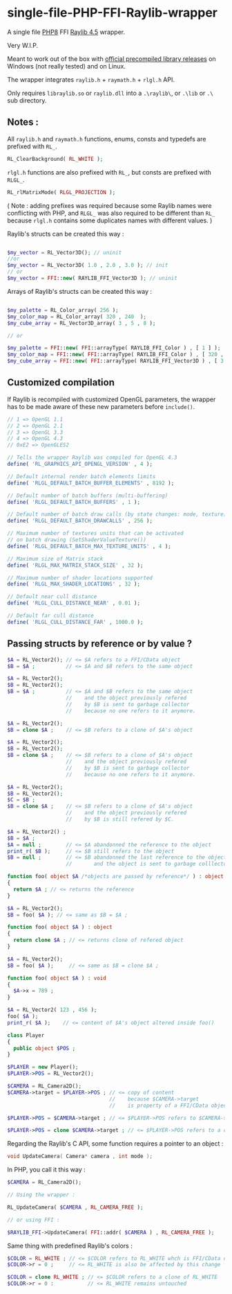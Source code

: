 # single-file-PHP-FFI-Raylib-wrapper
A single file [PHP8](https://github.com/php/php-src) FFI [Raylib 4.5](https://github.com/raysan5/raylib) wrapper.

Very W.I.P.

Meant to work out of the box with [official precompiled library releases](https://github.com/raysan5/raylib/releases) on Windows (not really tested) and on Linux.

The wrapper integrates `raylib.h` + `raymath.h` + `rlgl.h` API.

Only requires `libraylib.so` or `raylib.dll` into a `.\raylib\`, or `.\lib` or `.\` sub directory.

## Notes :

All `raylib.h` and `raymath.h` functions, enums, consts and typedefs are prefixed with `RL_`.

```PHP
RL_ClearBackground( RL_WHITE );
```

`rlgl.h` functions are also prefixed with `RL_`, but consts are prefixed with `RLGL_`.

```PHP
RL_rlMatrixMode( RLGL_PROJECTION );
```
( Note : adding prefixes was required because some Raylib names were conflicting with PHP, and `RLGL_` was also required to be different than `RL_` because `rlgl.h` contains some duplicates names with different values. )

Raylib's structs can be created this way :

```PHP

$my_vector = RL_Vector3D(); // uninit
//or
$my_vector = RL_Vector3D( 1.0 , 2.0 , 3.0 ); // init
// or
$my_vector = FFI::new( RAYLIB_FFI_Vector3D ); // uninit
```

Arrays of Raylib's structs can be created this way :

```PHP

$my_palette = RL_Color_array( 256 );
$my_color_map = RL_Color_array( 320 , 240  );
$my_cube_array = RL_Vector3D_array( 3 , 5 , 8 );

// or

$my_palette = FFI::new( FFI::arrayType( RAYLIB_FFI_Color ) , [ 1 ] );
$my_color_map = FFI::new( FFI::arrayType( RAYLIB_FFI_Color ) , [ 320 , 240 ] );
$my_cube_array = FFI::new( FFI::arrayType( RAYLIB_FFI_Vector3D ) , [ 3 , 5 , 8 ] );
```

## Customized compilation

If Raylib is recompiled with customized OpenGL parameters, the wrapper has to be made aware of these new parameters before `include()`.

```PHP
// 1 => OpenGL 1.1
// 2 => OpenGL 2.1
// 3 => OpenGL 3.3
// 4 => OpenGL 4.3
// 0xE2 => OpenGLES2

// Tells the wrapper Raylib was compiled for OpenGL 4.3
define( 'RL_GRAPHICS_API_OPENGL_VERSION' , 4 ); 

// Default internal render batch elements limits
define( 'RLGL_DEFAULT_BATCH_BUFFER_ELEMENTS' , 8192 );

// Default number of batch buffers (multi-buffering)
define( 'RLGL_DEFAULT_BATCH_BUFFERS' , 1 );

// Default number of batch draw calls (by state changes: mode, texture)
define( 'RLGL_DEFAULT_BATCH_DRAWCALLS' , 256 );

// Maximum number of textures units that can be activated
// on batch drawing (SetShaderValueTexture())
define( 'RLGL_DEFAULT_BATCH_MAX_TEXTURE_UNITS' , 4 );

// Maximum size of Matrix stack
define( 'RLGL_MAX_MATRIX_STACK_SIZE' , 32 );

// Maximum number of shader locations supported
define( 'RLGL_MAX_SHADER_LOCATIONS' , 32 );

// Default near cull distance
define( 'RLGL_CULL_DISTANCE_NEAR' , 0.01 );

// Default far cull distance
define( 'RLGL_CULL_DISTANCE_FAR' , 1000.0 );
```

## Passing structs by reference or by value ?

```PHP
$A = RL_Vector2(); // <= $A refers to a FFI/CData object
$B = $A ;          // <= $A and $B refers to the same object
```

```PHP
$A = RL_Vector2();
$B = RL_Vector2();
$B = $A ;          // <= $A and $B refers to the same object
                   //    and the object previously refered
                   //    by $B is sent to garbage collector
                   //    because no one refers to it anymore.
```

```PHP
$A = RL_Vector2();
$B = clone $A ;    // <= $B refers to a clone of $A's object
```

```PHP
$A = RL_Vector2();
$B = RL_Vector2();
$B = clone $A ;    // <= $B refers to a clone of $A's object
                   //    and the object previously refered
                   //    by $B is sent to garbage collector
                   //    because no one refers to it anymore.
```


```PHP
$A = RL_Vector2();
$B = RL_Vector2();
$C = $B ;
$B = clone $A ;    // <= $B refers to a clone of $A's object
                   //    and the object previously refered
                   //    by $B is still refered by $C.
```

```PHP
$A = RL_Vector2() ;
$B = $A ;
$A = null ;        // <= $A abandonned the reference to the object
print_r( $B );     // <= $B still refers to the object
$B = null ;        // <= $B abandonned the last reference to the object
                   //       and the object is sent to garbage colllector.
```

```PHP
function foo( object $A /*objects are passed by reference*/ ) : object
{
  return $A ; // <= returns the reference 
}

$A = RL_Vector2();
$B = foo( $A ); // <= same as $B = $A ;
```

```PHP
function foo( object $A ) : object
{
  return clone $A ; // <= returns clone of refered object
}

$A = RL_Vector2();
$B = foo( $A );     // <= same as $B = clone $A ;
```


```PHP
function foo( object $A ) : void
{
  $A->x = 789 ;
}

$A = RL_Vector2( 123 , 456 );
foo( $A );
print_r( $A );    // <= content of $A's object altered inside foo()
```

```PHP
class Player
{
  public object $POS ;
}

$PLAYER = new Player();
$PLAYER->POS = RL_Vector2();

$CAMERA = RL_Camera2D();
$CAMERA->target = $PLAYER->POS ; // <= copy of content
                                 //    because $CAMERA->target
                                 //    is property of a FFI/CData object

$PLAYER->POS = $CAMERA->target ; // <= $PLAYER->POS refers to $CAMERA->target

$PLAYER->POS = clone $CAMERA->target ; // <= $PLAYER->POS refers to a clone of $CAMERA->target
```

Regarding the Raylib's C API, some function requires a pointer to an object :
```C
void UpdateCamera( Camera* camera , int mode );
```

In PHP, you call it this way :
```PHP
$CAMERA = RL_Camera2D();

// Using the wrapper :

RL_UpdateCamera( $CAMERA , RL_CAMERA_FREE );

// or using FFI :

$RAYLIB_FFI->UpdateCamera( FFI::addr( $CAMERA ) , RL_CAMERA_FREE );
```

Same thing with predefined Raylib's colors :
```PHP
$COLOR = RL_WHITE ; // <= $COLOR refers to RL_WHITE whch is FFI/CData object
$COLOR->r = 0 ;     // <= RL_WHITE is also be affected by this change

$COLOR = clone RL_WHITE ; // <= $COLOR refers to a clone of RL_WHITE
$COLOR->r = 0 :           // <= RL_WHITE remains untouched
```
